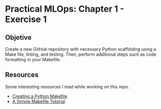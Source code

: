 # Practical MLOps: Chapter 1 - Exercise 1

## Objetive
Create a new GitHub repository with necessary Python scaffolding using a Make file, linting, and testing. Then, perform additional steps such as code formatting in your Makefile.

## Resources 
Some interesting resources I read while working on this repo.
- [Creating a Python Makefile](https://earthly.dev/blog/python-makefile/)
- [A Simple Makefile Tutorial](https://www.cs.colby.edu/maxwell/courses/tutorials/maketutor/)
